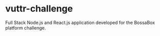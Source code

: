 # vuttr-challenge
Full Stack Node.js and React.js application developed for the BossaBox platform challenge.
